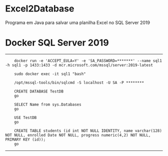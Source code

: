 # Excel2Database

Programa em Java para salvar uma planilha Excel no SQL Server 2019 

# Docker SQL Server 2019 

---

        docker run -e 'ACCEPT_EULA=Y' -e 'SA_PASSWORD=*******' --name sql1 -h sql1 -p 1433:1433 -d mcr.microsoft.com/mssql/server:2019-latest
        
        sudo docker exec -it sql1 "bash"

        /opt/mssql-tools/bin/sqlcmd -S localhost -U SA -P ********

        CREATE DATABASE TestDB
        go

        SELECT Name from sys.Databases
        go

        USE TestDB
        go

        CREATE TABLE students (id int NOT NULL IDENTITY, name varchar(128) NOT NULL, enrolled Date NOT NULL, progress numeric(4,2) NOT NULL, PRIMARY KEY (id));
        go
        
---


